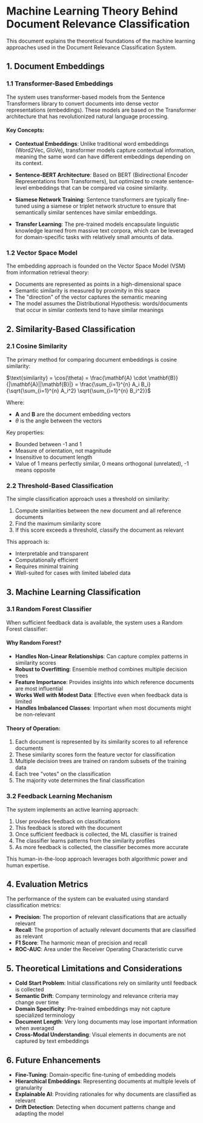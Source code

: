 # Machine Learning Theory Behind Document Relevance Classification

This document explains the theoretical foundations of the machine learning approaches used in the Document Relevance Classification System.

## 1. Document Embeddings

### 1.1 Transformer-Based Embeddings

The system uses transformer-based models from the Sentence Transformers library to convert documents into dense vector representations (embeddings). These models are based on the Transformer architecture that has revolutionized natural language processing.

#### Key Concepts:

- **Contextual Embeddings**: Unlike traditional word embeddings (Word2Vec, GloVe), transformer models capture contextual information, meaning the same word can have different embeddings depending on its context.

- **Sentence-BERT Architecture**: Based on BERT (Bidirectional Encoder Representations from Transformers), but optimized to create sentence-level embeddings that can be compared via cosine similarity.

- **Siamese Network Training**: Sentence transformers are typically fine-tuned using a siamese or triplet network structure to ensure that semantically similar sentences have similar embeddings.

- **Transfer Learning**: The pre-trained models encapsulate linguistic knowledge learned from massive text corpora, which can be leveraged for domain-specific tasks with relatively small amounts of data.

### 1.2 Vector Space Model

The embedding approach is founded on the Vector Space Model (VSM) from information retrieval theory:

- Documents are represented as points in a high-dimensional space
- Semantic similarity is measured by proximity in this space
- The "direction" of the vector captures the semantic meaning
- The model assumes the Distributional Hypothesis: words/documents that occur in similar contexts tend to have similar meanings

## 2. Similarity-Based Classification

### 2.1 Cosine Similarity

The primary method for comparing document embeddings is cosine similarity:

$\text{similarity} = \cos(\theta) = \frac{\mathbf{A} \cdot \mathbf{B}}{|\mathbf{A}||\mathbf{B}|} = \frac{\sum_{i=1}^{n} A_i B_i}{\sqrt{\sum_{i=1}^{n} A_i^2} \sqrt{\sum_{i=1}^{n} B_i^2}}$

Where:
- $\mathbf{A}$ and $\mathbf{B}$ are the document embedding vectors
- $\theta$ is the angle between the vectors

Key properties:
- Bounded between -1 and 1
- Measure of orientation, not magnitude
- Insensitive to document length
- Value of 1 means perfectly similar, 0 means orthogonal (unrelated), -1 means opposite

### 2.2 Threshold-Based Classification

The simple classification approach uses a threshold on similarity:

1. Compute similarities between the new document and all reference documents
2. Find the maximum similarity score
3. If this score exceeds a threshold, classify the document as relevant

This approach is:
- Interpretable and transparent
- Computationally efficient
- Requires minimal training
- Well-suited for cases with limited labeled data

## 3. Machine Learning Classification

### 3.1 Random Forest Classifier

When sufficient feedback data is available, the system uses a Random Forest classifier:

#### Why Random Forest?

- **Handles Non-Linear Relationships**: Can capture complex patterns in similarity scores
- **Robust to Overfitting**: Ensemble method combines multiple decision trees
- **Feature Importance**: Provides insights into which reference documents are most influential
- **Works Well with Modest Data**: Effective even when feedback data is limited
- **Handles Imbalanced Classes**: Important when most documents might be non-relevant

#### Theory of Operation:

1. Each document is represented by its similarity scores to all reference documents
2. These similarity scores form the feature vector for classification
3. Multiple decision trees are trained on random subsets of the training data
4. Each tree "votes" on the classification
5. The majority vote determines the final classification

### 3.2 Feedback Learning Mechanism

The system implements an active learning approach:

1. User provides feedback on classifications
2. This feedback is stored with the document
3. Once sufficient feedback is collected, the ML classifier is trained
4. The classifier learns patterns from the similarity profiles
5. As more feedback is collected, the classifier becomes more accurate

This human-in-the-loop approach leverages both algorithmic power and human expertise.

## 4. Evaluation Metrics

The performance of the system can be evaluated using standard classification metrics:

- **Precision**: The proportion of relevant classifications that are actually relevant
- **Recall**: The proportion of actually relevant documents that are classified as relevant
- **F1 Score**: The harmonic mean of precision and recall
- **ROC-AUC**: Area under the Receiver Operating Characteristic curve

## 5. Theoretical Limitations and Considerations

- **Cold Start Problem**: Initial classifications rely on similarity until feedback is collected
- **Semantic Drift**: Company terminology and relevance criteria may change over time
- **Domain Specificity**: Pre-trained embeddings may not capture specialized terminology
- **Document Length**: Very long documents may lose important information when averaged
- **Cross-Modal Understanding**: Visual elements in documents are not captured by text embeddings

## 6. Future Enhancements

- **Fine-Tuning**: Domain-specific fine-tuning of embedding models
- **Hierarchical Embeddings**: Representing documents at multiple levels of granularity
- **Explainable AI**: Providing rationales for why documents are classified as relevant
- **Drift Detection**: Detecting when document patterns change and adapting the model
